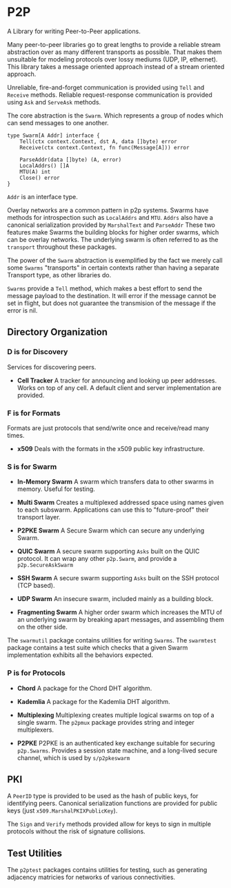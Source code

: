# P2P
A Library for writing Peer-to-Peer applications.

Many peer-to-peer libraries go to great lengths to provide a reliable stream abstraction over as many different transports as possible.
That makes them unsuitable for modeling protocols over lossy mediums (UDP, IP, ethernet).
This library takes a message oriented approach instead of a stream oriented approach.

Unreliable, fire-and-forget communication is provided using `Tell` and `Receive` methods.
Reliable request-response communication is provided using `Ask` and `ServeAsk` methods.

The core abstraction is the `Swarm`. Which represents a group of nodes which can send messages to one another.

```
type Swarm[A Addr] interface {
    Tell(ctx context.Context, dst A, data []byte) error
    Receive(ctx context.Context, fn func(Message[A])) error

    ParseAddr(data []byte) (A, error)
    LocalAddrs() []A
    MTU(A) int
    Close() error
}
```
`Addr` is an interface type.

Overlay networks are a common pattern in p2p systems.
Swarms have methods for introspection such as `LocalAddrs` and `MTU`.
`Addrs` also have a canonical serialization provided by `MarshalText` and `ParseAddr`
These two features make Swarms the building blocks for higher order swarms, which can be overlay networks.
The underlying swarm is often referred to as the `transport` throughout these packages.

The power of the `Swarm` abstraction is exemplified by the fact we merely call some `Swarms` "transports" in certain contexts rather than having a separate Transport type, as other libraries do.

`Swarms` provide a `Tell` method, which makes a best effort to send the message payload to the destination.
It will error if the message cannot be set in flight, but does not guarantee the transmision of the message if the error is nil.

## Directory Organization


### D is for Discovery
Services for discovering peers.

- **Cell Tracker**
A tracker for announcing and looking up peer addresses.
Works on top of any cell.
A default client and server implementation are provided.

### F is for Formats
Formats are just protocols that send/write once and receive/read many times.

- **x509**
Deals with the formats in the x509 public key infrastructure.


### S is for Swarm

- **In-Memory Swarm**
A swarm which transfers data to other swarms in memory. Useful for testing.

- **Multi Swarm**
Creates a multiplexed addressed space using names given to each subswarm.
Applications can use this to "future-proof" their transport layer.

- **P2PKE Swarm**
A Secure Swarm which can secure any underlying Swarm.

- **QUIC Swarm**
A secure swarm supporting `Asks` built on the QUIC protocol.
It can wrap any other `p2p.Swarm`, and provide a `p2p.SecureAskSwarm`

- **SSH Swarm**
A secure swarm supporting `Asks` built on the SSH protocol (TCP based).

- **UDP Swarm**
An insecure swarm, included mainly as a building block.

- **Fragmenting Swarm**
A higher order swarm which increases the MTU of an underlying swarm by breaking apart messages,
and assembling them on the other side.

The `swarmutil` package contains utilities for writing `Swarms`.
The `swarmtest` package contains a test suite which checks that a given Swarm implementation exhibits all the behaviors expected.

### P is for Protocols

- **Chord**
A package for the Chord DHT algorithm.

- **Kademlia**
A package for the Kademlia DHT algorithm.

- **Multiplexing**
Multiplexing creates multiple logical swarms on top of a single swarm.
The `p2pmux` package provides string and integer multiplexers.

- **P2PKE**
P2PKE is an authenticated key exchange suitable for securing `p2p.Swarms`.
Provides a session state machine, and a long-lived secure channel, which is used by `s/p2pkeswarm`

## PKI
A `PeerID` type is provided to be used as the hash of public keys, for identifying peers.
Canonical serialization functions are provided for public keys (just `x509.MarshalPKIXPublicKey`).

The `Sign` and `Verify` methods provided allow for keys to sign in multiple protocols without the risk of signature collisions.

## Test Utilities
The `p2ptest` packages contains utilities for testing, such as generating adjacency matricies for networks of various connectivities.
